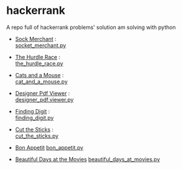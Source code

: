 # hackerrank
A repo full of hackerrank problems' solution am solving with python
- [Sock Merchant](https://www.hackerrank.com/challenges/sock-merchant/problem) : <br />
  [socket_merchant.py](https://github.com/codyowl/hackerrank/blob/master/sock_merchant.py)

- [The Hurdle Race](https://www.hackerrank.com/challenges/the-hurdle-race/problem) : <br />
  [the_hurdle_race.py](https://github.com/codyowl/hackerrank/blob/master/the_hurdle_race.py)

- [Cats and a Mouse](https://www.hackerrank.com/challenges/cats-and-a-mouse/problem) : <br />
  [cat_and_a_mouse.py](https://github.com/codyowl/hackerrank/blob/master/cat_and_a_mouse.py)  

- [Designer Pdf Viewer](https://www.hackerrank.com/challenges/designer-pdf-viewer/problem) : <br />
  [designer_pdf.viewer.py](https://github.com/codyowl/hackerrank/blob/master/designer_pdf_viewer.py)  

- [Finding Digit](https://www.hackerrank.com/challenges/find-digits/problem) : <br />
  [finding_digit.py](https://github.com/codyowl/hackerrank/blob/master/find_digits.py)   

- [Cut the Sticks](https://www.hackerrank.com/challenges/cut-the-sticks/problem) : <br />
  [cut_the_sticks.py](https://github.com/codyowl/hackerrank/blob/master/cut_the_sticks.py)     

- [Bon Appetit](https://www.hackerrank.com/challenges/bon-appetit/problem)
  [bon_appetit.py](https://github.com/codyowl/hackerrank/blob/master/bon_appetit.py)

- [Beautiful Days at the Movies](https://www.hackerrank.com/challenges/beautiful-days-at-the-movies/problem)
  [beautiful_days_at_movies.py](https://github.com/codyowl/hackerrank/blob/master/beautiful_days_at_movies.py)     